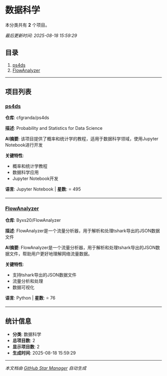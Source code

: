 # 数据科学

本分类共有 **2** 个项目。

*最后更新时间: 2025-08-18 15:59:29*

## 目录

1. [ps4ds](#ps4ds)
2. [FlowAnalyzer](#flowanalyzer)

---

## 项目列表

### [ps4ds](https://github.com/cfgranda/ps4ds)

**仓库**: cfgranda/ps4ds

**描述**: Probability and Statistics for Data Science

**AI摘要**: 该项目提供了概率和统计学的教程，适用于数据科学领域，使用Jupyter Notebook进行开发

**关键特性**:
- 概率和统计学教程
- 数据科学应用
- Jupyter Notebook开发

**语言**: Jupyter Notebook | **星数**: ⭐ 495

---

### [FlowAnalyzer](https://github.com/Byxs20/FlowAnalyzer)

**仓库**: Byxs20/FlowAnalyzer

**描述**: FlowAnalyzer是一个流量分析器，用于解析和处理tshark导出的JSON数据文件

**AI摘要**: FlowAnalyzer是一个流量分析器，用于解析和处理tshark导出的JSON数据文件，帮助用户更好地理解网络流量数据。

**关键特性**:
- 支持tshark导出的JSON数据文件
- 流量分析和处理
- 数据可视化

**语言**: Python | **星数**: ⭐ 76

---

## 统计信息

- **分类**: 数据科学
- **总项目数**: 2
- **显示项目数**: 2
- **生成时间**: 2025-08-18 15:59:29

---

*本文档由 [GitHub Star Manager](https://github.com/your-username/github-star-manager) 自动生成*
